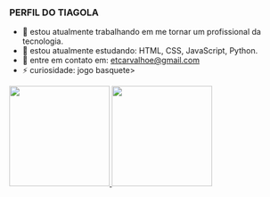### PERFIL DO TIAGOLA

- 🔭 estou atualmente trabalhando em me tornar um profissional da tecnologia.
- 🌱 estou atualmente estudando: HTML, CSS, JavaScript, Python.
- 💬 entre em contato em: etcarvalhoe@gmail.com
- ⚡ curiosidade: jogo basquete>

<div>
  <a href="https://github.com/TiagoDeCarvalhoEstrada">
  <img height="180em" src="https://github-readme-stats.vercel.app/api?username=TiagoDeCarvalhoEstrada&show_icons=true&theme=dark">
    <img height="180em" src="https://github-readme-stats.vercel.app/api/top-langs/?username=TiagoDeCarvalhoEstrada&layout=compact">
</div>
